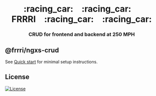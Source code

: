 <h1 align="center">
    :racing_car: :racing_car: FRRRI :racing_car: :racing_car:<br>
</h1>

<h3 align="center">CRUD for frontend and backend at 250 MPH</h3>

## @frrri/ngxs-crud

See [Quick start](https://bitflut.gitbook.io/lyxs/) for minimal setup instructions.

## License

[![License](http://img.shields.io/:license-mit-blue.svg?style=flat-square)](http://badges.mit-license.org)

